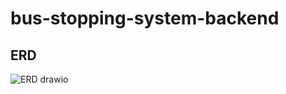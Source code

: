 # bus-stopping-system-backend

## ERD

![ERD drawio](https://github.com/totwjfakd/bus-stopping-system-backend/assets/43005678/b5e9d1b9-fd72-4309-838d-722f821ec76f)
